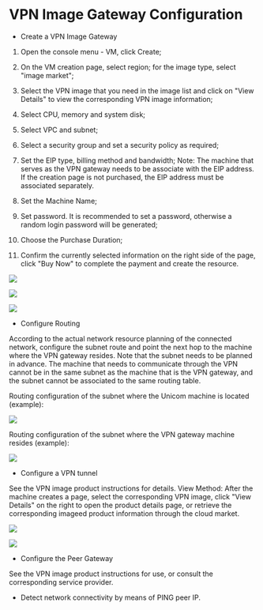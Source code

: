 # **VPN Image Gateway Configuration**

- Create a VPN Image Gateway

1. Open the console menu - VM, click Create;

2. On the VM creation page, select region; for the image type, select "image market";

3. Select the VPN image that you need in the image list and click on "View Details" to view the corresponding VPN image information;

4. Select CPU, memory and system disk;

5. Select VPC and subnet;

6. Select a security group and set a security policy as required;

7. Set the EIP type, billing method and bandwidth; Note: The machine that serves as the VPN gateway needs to be associate with the EIP address. If the creation page is not purchased, the EIP address must be associated separately.

8. Set the Machine Name;

9. Set password. It is recommended to set a password, otherwise a random login password will be generated;

10. Choose the Purchase Duration;

11. Confirm the currently selected information on the right side of the page, click "Buy Now" to complete the payment and create the resource.

![](/image/Networking/Virtual-Private-Cloud/Operation-Guide/NFV-Configuration/VPN-Mirror-Gateway-Configuration/Step1.png)

![](/image/Networking/Virtual-Private-Cloud/Operation-Guide/NFV-Configuration/VPN-Mirror-Gateway-Configuration/Step2.png)

![](/image/Networking/Virtual-Private-Cloud/Operation-Guide/NFV-Configuration/VPN-Mirror-Gateway-Configuration/Step3.png)



- Configure Routing

According to the actual network resource planning of the connected network, configure the subnet route and point the next hop to the machine where the VPN gateway resides. Note that the subnet needs to be planned in advance. The machine that needs to communicate through the VPN cannot be in the same subnet as the machine that is the VPN gateway, and the subnet cannot be associated to the same routing table.

Routing configuration of the subnet where the Unicom machine is located (example):

![](/image/Networking/Virtual-Private-Cloud/Operation-Guide/NFV-Configuration/VPN-Mirror-Gateway-Configuration/Step4.png)



Routing configuration of the subnet where the VPN gateway machine resides (example):

![](/image/Networking/Virtual-Private-Cloud/Operation-Guide/NFV-Configuration/VPN-Mirror-Gateway-Configuration/Step5.png)



- Configure a VPN tunnel 

See the VPN image product instructions for details. View Method: After the machine creates a page, select the corresponding VPN image, click "View Details" on the right to open the product details page, or retrieve the corresponding imageed product information through the cloud market.

![](/image/Networking/Virtual-Private-Cloud/Operation-Guide/NFV-Configuration/VPN-Mirror-Gateway-Configuration/Step6.png)

![](/image/Networking/Virtual-Private-Cloud/Operation-Guide/NFV-Configuration/VPN-Mirror-Gateway-Configuration/Step7.png)



- Configure the Peer Gateway 

See the VPN image product instructions for use, or consult the corresponding service provider. 

- Detect network connectivity by means of PING peer IP.